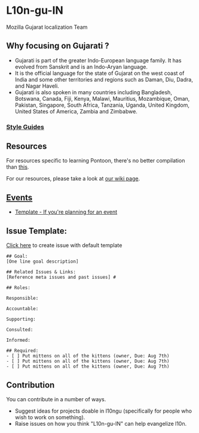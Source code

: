 # L10n-gu-IN
Mozilla Gujarat localization Team 

## **Why focusing on Gujarati ?**

* Gujarati is part of the greater Indo-European language family. It has evolved from Sanskrit and is an Indo-Aryan language.
* It is the official language for the state of Gujarat on the west coast of India and some other territories and regions such as Daman, Diu, Dadra, and Nagar Haveli.
* Gujarati is also spoken in many countries including Bangladesh, Botswana, Canada, Fiji, Kenya, Malawi, Mauritius, Mozambique, Oman, Pakistan, Singapore, South Africa, Tanzania, Uganda, United Kingdom, United States of America,     Zambia and Zimbabwe.

### [Style Guides](https://github.com/mozguj/L10n-gu-IN/tree/master/gu-IN) 

## Resources

For resources specific to learning Pontoon, there's no better compilation than [this](https://mozilla-l10n.github.io/localizer-documentation/tools/pontoon/).

For our resources, please take a look at [our wiki page](https://github.com/mozguj/L10n-gu-IN/wiki).

## [Events](https://github.com/mozguj/L10n-gu-IN/wiki/Events) 

 - [Template - If you're planning for an event](https://github.com/mozguj/L10n-gu-IN/issues/new?template=event.md)
 
 ## Issue Template:

[Click here](https://github.com/mozguj/L10n-gu-IN/issues/new?template=help.md) to create issue with default template

```
## Goal: 
[One line goal description] 

## Related Issues & Links: 
[Reference meta issues and past issues] #

## Roles:

Responsible:

Accountable:

Supporting:

Consulted:

Informed: 

## Required: 
- [ ] Put mittens on all of the kittens (owner, Due: Aug 7th) 
- [ ] Put mittens on all of the kittens (owner, Due: Aug 7th) 
- [ ] Put mittens on all of the kittens (owner, Due: Aug 7th)
```
 
 ## Contribution

You can contribute in a number of ways.

 * Suggest ideas for projects doable in l10ngu (specifically for people who wish to work on something).
 * Raise issues on how you think "L10n-gu-IN" can help evangelize l10n.

